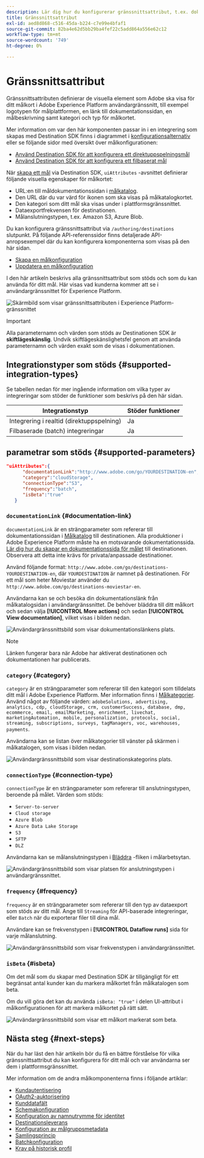 ```yaml
---
description: Lär dig hur du konfigurerar gränssnittsattribut, t.ex. dokumentationslänken, målkortskategorin och målanslutningstypen och målfrekvensen, för mål som skapats med Destination SDK.
title: Gränssnittsattribut
exl-id: aed8d868-c516-45da-b224-c7e99e4bfaf1
source-git-commit: 82ba4e62d5bb29ba4fef22c5add864a556e62c12
workflow-type: tm+mt
source-wordcount: '749'
ht-degree: 0%

---
```


# Gränssnittsattribut

Gränssnittsattributen definierar de visuella element som Adobe ska visa för ditt målkort i Adobe Experience Platform användargränssnitt, till exempel logotypen för målplattformen, en länk till dokumentationssidan, en målbeskrivning samt kategori och typ för målkortet.

Mer information om var den här komponenten passar in i en integrering som skapas med Destination SDK finns i diagrammet i [konfigurationsalternativ](../configuration-options.md) eller se följande sidor med översikt över målkonfigurationen:

* [Använd Destination SDK för att konfigurera ett direktuppspelningsmål](../../guides/configure-destination-instructions.md#create-destination-configuration)
* [Använd Destination SDK för att konfigurera ett filbaserat mål](../../guides/configure-file-based-destination-instructions.md#create-destination-configuration)

När [skapa ett mål](../../authoring-api/destination-configuration/create-destination-configuration.md) via Destination SDK, `uiAttributes` -avsnittet definierar följande visuella egenskaper för målkortet:

* URL:en till måldokumentationssidan i [målkatalog](../../../catalog/overview.md).
* Den URL där du var värd för ikonen som ska visas på målkatalogkortet.
* Den kategori som ditt mål ska visas under i plattformsgränssnittet.
* Dataexportfrekvensen för destinationen.
* Målanslutningstypen, t.ex. Amazon S3, Azure Blob.

Du kan konfigurera gränssnittsattribut via `/authoring/destinations` slutpunkt. På följande API-referenssidor finns detaljerade API-anropsexempel där du kan konfigurera komponenterna som visas på den här sidan.

* [Skapa en målkonfiguration](../../authoring-api/destination-configuration/create-destination-configuration.md)
* [Uppdatera en målkonfiguration](../../authoring-api/destination-configuration/update-destination-configuration.md)

I den här artikeln beskrivs alla gränssnittsattribut som stöds och som du kan använda för ditt mål. Här visas vad kunderna kommer att se i användargränssnittet för Experience Platform.

![Skärmbild som visar gränssnittsattributen i Experience Platform-gränssnittet](../../assets/functionality/destination-configuration/ui-attributes.png)

>[!IMPORTANT]
>
>Alla parameternamn och värden som stöds av Destinationen SDK är **skiftlägeskänslig**. Undvik skiftlägeskänslighetsfel genom att använda parameternamn och värden exakt som de visas i dokumentationen.

## Integrationstyper som stöds {#supported-integration-types}

Se tabellen nedan för mer ingående information om vilka typer av integreringar som stöder de funktioner som beskrivs på den här sidan.

| Integrationstyp | Stöder funktioner |
|---|---|
| Integrering i realtid (direktuppspelning) | Ja |
| Filbaserade (batch) integreringar | Ja |

## parametrar som stöds {#supported-parameters}

```json
"uiAttributes":{
      "documentationLink":"http://www.adobe.com/go/YOURDESTINATION-en",
      "category":"cloudStorage",
      "connectionType":"S3",
      "frequency":"batch",
      "isBeta":"true"
   }
```

### `documentationLink` {#documentation-link}

`documentationLink` är en strängparameter som refererar till dokumentationssidan i [Målkatalog](../../../catalog/overview.md) till destinationen. Alla produktioner i Adobe Experience Platform måste ha en motsvarande dokumentationssida. [Lär dig hur du skapar en dokumentationssida för målet](../../docs-framework/documentation-instructions.md) till destinationen. Observera att detta inte krävs för privata/anpassade destinationer.

Använd följande format: `http://www.adobe.com/go/destinations-YOURDESTINATION-en`, där `YOURDESTINATION` är namnet på destinationen. För ett mål som heter Moviestar använder du `http://www.adobe.com/go/destinations-moviestar-en`.

Användarna kan se och besöka din dokumentationslänk från målkatalogsidan i användargränssnittet. De behöver bläddra till ditt målkort och sedan välja **[!UICONTROL More actions]** och sedan **[!UICONTROL View documentation]**, vilket visas i bilden nedan.

![Användargränssnittsbild som visar dokumentationslänkens plats.](../../assets/functionality/destination-configuration/ui-attributes-doc-link.png)

>[!NOTE]
>
>Länken fungerar bara när Adobe har aktiverat destinationen och dokumentationen har publicerats.

### `category` {#category}

`category` är en strängparameter som refererar till den kategori som tilldelats ditt mål i Adobe Experience Platform. Mer information finns i [Målkategorier](../../../destination-types.md). Använd något av följande värden: `adobeSolutions, advertising, analytics, cdp, cloudStorage, crm, customerSuccess, database, dmp, ecommerce, email, emailMarketing, enrichment, livechat, marketingAutomation, mobile, personalization, protocols, social, streaming, subscriptions, surveys, tagManagers, voc, warehouses, payments`.

Användarna kan se listan över målkategorier till vänster på skärmen i målkatalogen, som visas i bilden nedan.

![Användargränssnittsbild som visar destinationskategorins plats.](../../assets/functionality/destination-configuration/ui-attributes-category.png)

<!-- ### `iconUrl` {#icon-url}

`iconUrl` is a string parameter that refers to the URL where you hosted the icon to be displayed in the destinations catalog card. For private custom integrations, this is not required. For productized configurations, you need to share an icon with the Adobe team when you [submit the destination for review](../../guides/submit-destination.md#logo).

Users can see the icon on your destination card, as shown in the image below.

![UI image showing the icon location.](../../assets/functionality/destination-configuration/ui-attributes-icon.png) -->

### `connectionType` {#connection-type}

`connectionType` är en strängparameter som refererar till anslutningstypen, beroende på målet. Värden som stöds: <ul><li>`Server-to-server`</li><li>`Cloud storage`</li><li>`Azure Blob`</li><li>`Azure Data Lake Storage`</li><li>`S3`</li><li>`SFTP`</li><li>`DLZ`</li></ul>

Användarna kan se målanslutningstypen i [Bläddra](../../../ui/destinations-workspace.md#browse) -fliken i målarbetsytan.

![Användargränssnittsbild som visar platsen för anslutningstypen i användargränssnittet.](../../assets/functionality/destination-configuration/ui-attributes-connection.png)

### `frequency` {#frequency}

`frequency` är en strängparameter som refererar till den typ av dataexport som stöds av ditt mål. Ange till `Streaming` för API-baserade integreringar, eller `Batch` när du exporterar filer till dina mål.

Användare kan se frekvenstypen i **[!UICONTROL Dataflow runs]** sida för varje målanslutning.

![Användargränssnittsbild som visar frekvenstypen i användargränssnittet.](../../assets/functionality/destination-configuration/ui-attributes-frequency.png)

### `isBeta` {#isbeta}

Om det mål som du skapar med Destination SDK är tillgängligt för ett begränsat antal kunder kan du markera målkortet från målkatalogen som beta.

Om du vill göra det kan du använda `isBeta: "true"` i delen UI-attribut i målkonfigurationen för att markera målkortet på rätt sätt.

![Användargränssnittsbild som visar ett målkort markerat som beta.](../../assets/functionality/destination-configuration/ui-attributes-isbeta.png)

## Nästa steg {#next-steps}

När du har läst den här artikeln bör du få en bättre förståelse för vilka gränssnittsattribut du kan konfigurera för ditt mål och var användarna ser dem i plattformsgränssnittet.

Mer information om de andra målkomponenterna finns i följande artiklar:

* [Kundautentisering](customer-authentication.md)
* [OAuth2-auktorisering](oauth2-authorization.md)
* [Kunddatafält](customer-data-fields.md)
* [Schemakonfiguration](schema-configuration.md)
* [Konfiguration av namnutrymme för identitet](identity-namespace-configuration.md)
* [Destinationsleverans](destination-delivery.md)
* [Konfiguration av målgruppsmetadata](audience-metadata-configuration.md)
* [Samlingsprincip](aggregation-policy.md)
* [Batchkonfiguration](batch-configuration.md)
* [Krav på historisk profil](historical-profile-qualifications.md)
